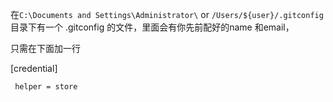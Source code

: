
在`C:\Documents and Settings\Administrator\` or `/Users/${user}/.gitconfig`目录下有一个  .gitconfig 的文件，里面会有你先前配好的name 和email，


只需在下面加一行

[credential] 

     helper = store
